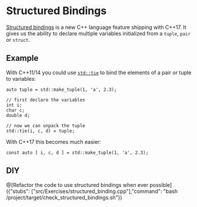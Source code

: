 # Structured Bindings

[Structured bindings](http://en.cppreference.com/w/cpp/language/structured_binding)
is a new C++ language feature shipping with C++17.
It gives us the ability to declare multiple variables initialized from a `tuple`, `pair` or `struct`.

## Example
With C++11/14 you could use [`std::tie`](http://en.cppreference.com/w/cpp/utility/tuple/tie)
to bind the elements of a pair or tuple to variables:
```
auto tuple = std::make_tuple(1, 'a', 2.3);

// first declare the variables
int i;
char c;
double d;

// now we can unpack the tuple
std::tie(i, c, d) = tuple;
```

With C++17 this becomes much easier:
```
const auto [ i, c, d ] = std::make_tuple(1, 'a', 2.3);
```
## DIY

@[Refactor the code to use structured bindings when ever possible]({"stubs": ["src/Exercises/structured_binding.cpp"],"command": "bash /project/target/check_structured_bindings.sh"})
